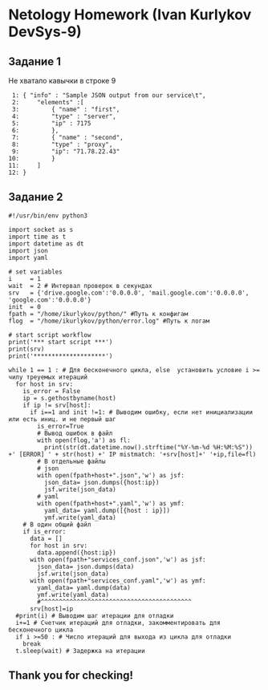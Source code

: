# Netology Homework (Ivan Kurlykov DevSys-9)

## Задание 1
Не хватало кавычки в строке 9

     1: { "info" : "Sample JSON output from our service\t",
     2:     "elements" :[
     3:         { "name" : "first",
     4:         "type" : "server",
     5:         "ip" : 7175 
     6:         },
     7:         { "name" : "second",
     8:         "type" : "proxy",
     9:         "ip": "71.78.22.43"
    10:         }
    11:     ]
    12: }

## Задание 2

    #!/usr/bin/env python3
    
    import socket as s
    import time as t
    import datetime as dt
    import json
    import yaml
    
    # set variables 
    i     = 1
    wait  = 2 # Интервал проверок в секундах
    srv   = {'drive.google.com':'0.0.0.0', 'mail.google.com':'0.0.0.0', 'google.com':'0.0.0.0'}
    init  = 0
    fpath = "/home/ikurlykov/python/" #Путь к конфигам
    flog  = "/home/ikurlykov/python/error.log" #Путь к логам
    
    # start script workflow
    print('*** start script ***')
    print(srv)
    print('********************')
    
    while 1 == 1 : # Для бесконечного цикла, else  установить условие i >= чилу треуемых итераций
      for host in srv:
        is_error = False 
        ip = s.gethostbyname(host)
        if ip != srv[host]:
          if i==1 and init !=1: # Выводим ошибку, если нет инициализации или есть иниц. и не первый шаг
            is_error=True
            # Вывод ошибок в файл
            with open(flog,'a') as fl:
              print(str(dt.datetime.now().strftime("%Y-%m-%d %H:%M:%S")) +' [ERROR] ' + str(host) +' IP mistmatch: '+srv[host]+' '+ip,file=fl)
            # В отдельные файлы
            # json
            with open(fpath+host+".json",'w') as jsf:
              json_data= json.dumps({host:ip})
              jsf.write(json_data) 
            # yaml
            with open(fpath+host+".yaml",'w') as ymf:
              yaml_data= yaml.dump([{host : ip}])
              ymf.write(yaml_data) 
        # В один общий файл     
        if is_error:
          data = []  
          for host in srv:  
            data.append({host:ip})
          with open(fpath+"services_conf.json",'w') as jsf:
            json_data= json.dumps(data)
            jsf.write(json_data)
          with open(fpath+"services_conf.yaml",'w') as ymf:
            yaml_data= yaml.dump(data)
            ymf.write(yaml_data)
            #^^^^^^^^^^^^^^^^^^^^^^^^^^^^^^^^^^^^^^^^^^
          srv[host]=ip
      #print(i) # Выводим шаг итерации для отладки
      i+=1 # Счетчик итераций для отладки, закомментировать для бесконечного цикла
      if i >=50 : # Число итераций для выхода из цикла для отладки
        break
      t.sleep(wait) # Задержка на итерации 

## Thank you for checking!
